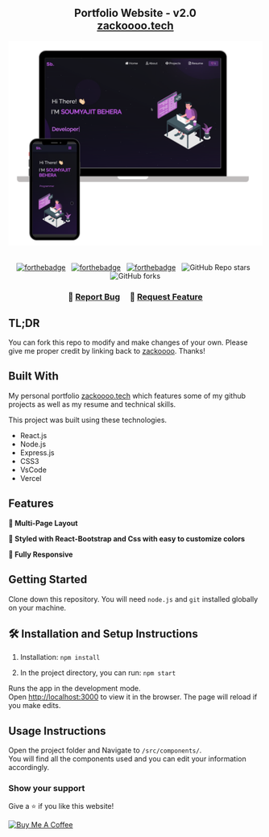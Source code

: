 <h2 align="center">
  Portfolio Website - v2.0<br/>
  <a href="https://zackoooo.vercel.app/" target="_blank">zackoooo.tech</a>
</h2>
<div align="center">
  <img alt="Demo" src="./Images/readme-img1.png" />
</div>

<br/>

<center>

[![forthebadge](https://forthebadge.com/images/badges/built-with-love.svg)](https://forthebadge.com) &nbsp;
[![forthebadge](https://forthebadge.com/images/badges/made-with-javascript.svg)](https://forthebadge.com) &nbsp;
[![forthebadge](https://forthebadge.com/images/badges/open-source.svg)](https://forthebadge.com) &nbsp;
![GitHub Repo stars](https://img.shields.io/github/stars/zackoooo/Portfolio?color=red&logo=github&style=for-the-badge) &nbsp;
![GitHub forks](https://img.shields.io/github/forks/zackoooo/Portfolio?color=red&logo=github&style=for-the-badge)

</center>

<h3 align="center">
    🔹
    <a href="https://github.com/zackoooo/Portfolio/issues">Report Bug</a> &nbsp; &nbsp;
    🔹
    <a href="https://github.com/zackoooo/Portfolio/issues">Request Feature</a>
</h3>

## TL;DR

You can fork this repo to modify and make changes of your own. Please give me proper credit by linking back to [zackoooo](https://github.com/zackoooo/Portfolio). Thanks!

## Built With

My personal portfolio <a href="https://zackoooo.vercel.app/" target="_blank">zackoooo.tech</a> which features some of my github projects as well as my resume and technical skills.<br/>

This project was built using these technologies.

- React.js
- Node.js
- Express.js
- CSS3
- VsCode
- Vercel

## Features

**📖 Multi-Page Layout**

**🎨 Styled with React-Bootstrap and Css with easy to customize colors**

**📱 Fully Responsive**

## Getting Started

Clone down this repository. You will need `node.js` and `git` installed globally on your machine.

## 🛠 Installation and Setup Instructions

1. Installation: `npm install`

2. In the project directory, you can run: `npm start`

Runs the app in the development mode.\
Open [http://localhost:3000](http://localhost:3000) to view it in the browser.
The page will reload if you make edits.

## Usage Instructions

Open the project folder and Navigate to `/src/components/`. <br/>
You will find all the components used and you can edit your information accordingly.

### Show your support

Give a ⭐ if you like this website!

<a href="https://www.buymeacoffee.com/zackoooo" target="_blank"><img src="https://cdn.buymeacoffee.com/buttons/v2/default-violet.png" alt="Buy Me A Coffee" height= "60px" width= "217px" ></a>
